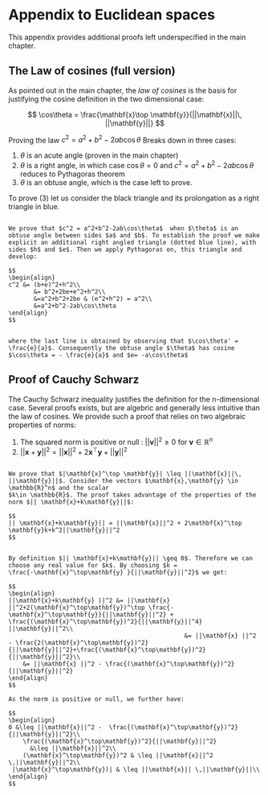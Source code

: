 # Appendix to Euclidean spaces


This appendix provides additional proofs left underspecified in the main chapter.


## The Law of cosines (full version)



As pointed out in the main chapter, the *law of cosines* is the basis for justifying the cosine definition in the two dimensional case:



$$ \cos\theta = \frac{\mathbf{x}\top \mathbf{y}}{||\mathbf{x}||\,
||\mathbf{y}||}
$$

Proving the law $c^2 = a^2+b^2-2ab\cos\theta$ Breaks down in three cases:
 
1. $\theta$ is an acute angle (proven in the main chapter)
2. $\theta$ is a right angle, in which case $\cos\theta= 0$ and $c^2 = a^2+b^2-2ab\cos\theta$ reduces to Pythagoras theorem
3. $\theta$ is an obtuse angle, which is the case left to prove.

To prove (3) let us consider the black triangle and its prolongation
as a right triangle in blue.


````{prf:lemma} Law of Cosines, obtuse angles 

We prove that $c^2 = a^2+b^2-2ab\cos\theta$  when $\theta$ is an
obtuse angle between sides $a$ and $b$. To establish the proof we make
explicit an additional right angled triangle (dotted blue line), with
sides $h$ and $e$. Then we apply Pythagoras on, this triangle and develop: 

$$
\begin{align}
c^2 &= (b+e)^2+h^2\\
       &= b^2+2be+e^2+h^2\\
	   &=a^2+b^2+2be & (e^2+h^2) = a^2\\
	   &=a^2+b^2-2ab\cos\theta
\end{align}
$$


where the last line is obtained by observing that $\cos\theta' =
\frac{e}{a}$. Consequently the obtuse angle $\theta$ has cosine
$\cos\theta = - \frac{e}{a}$ and $e= -a\cos\theta$

````

## Proof of Cauchy Schwarz


The Cauchy Schwarz inequality justifies the definition for the
n-dimensional case. Several proofs exists, but are algebric and
generally less intuitive than the law of cosines. We provide such a
proof that relies on two algebraic properties of norms:

1. The squared norm is positive or null : $||\mathbf{v}||^2 \geq 0$
for $\mathbf{v}\in\mathbb{R}^n$
2. $|| \mathbf{x}+\mathbf{y}||^2 =
   ||\mathbf{x}||^2+2\mathbf{x}^\top\mathbf{y} +||\mathbf{y}||^2$

````{prf:theorem} Cauchy Schwarz

We prove that $|\mathbf{x}^\top \mathbf{y}| \leq ||\mathbf{x}||\,
||\mathbf{y}||$. Consider the vectors $\mathbf{x},\mathbf{y} \in \mathbb{R}^n$ and the scalar
$k\in \mathbb{R}$. The proof takes advantage of the properties of the
norm $|| \mathbf{x}+k\mathbf{y}||$:

$$
|| \mathbf{x}+k\mathbf{y}|| = ||\mathbf{x}||^2 + 2\mathbf{x}^\top \mathbf{y}k+k^2||\mathbf{y}||^2
$$


By definition $|| \mathbf{x}+k\mathbf{y}|| \geq 0$. Therefore we can
choose any real value for $k$. By choosing $k =
\frac{-\mathbf{x}^\top\mathbf{y} }{||\mathbf{y}||^2}$ we get:

$$
\begin{align}
||\mathbf{x}+k\mathbf{y} ||^2 &= ||\mathbf{x} ||^2+2(\mathbf{x}^\top\mathbf{y})^\top \frac{-\mathbf{x}^\top\mathbf{y}}{||\mathbf{y}||^2} + \frac{(\mathbf{x}^\top\mathbf{y})^2}{||\mathbf{y}||^4} ||\mathbf{y}||^2\\
                                                 &= ||\mathbf{x} ||^2 - \frac{2(\mathbf{x}^\top\mathbf{y})^2}{||\mathbf{y}||^2}+\frac{(\mathbf{x}^\top\mathbf{y})^2}{||\mathbf{y}||^2}\\
	&= ||\mathbf{x} ||^2 - \frac{(\mathbf{x}^\top\mathbf{y})^2}{||\mathbf{y}||^2}
\end{align}
$$

As the norm is positive or null, we further have:

$$
\begin{align}
0 &\leq ||\mathbf{x}||^2 -  \frac{(\mathbf{x}^\top\mathbf{y})^2}{||\mathbf{y}||^2}\\
    \frac{(\mathbf{x}^\top\mathbf{y})^2}{||\mathbf{y}||^2}
      &\leq ||\mathbf{x}||^2\\
    (\mathbf{x}^\top\mathbf{y})^2 & \leq ||\mathbf{x}||^2 \,||\mathbf{y}||^2\\
 |\mathbf{x}^\top\mathbf{y})| & \leq ||\mathbf{x}|| \,||\mathbf{y}||\\
\end{align}
$$
````





